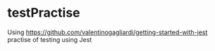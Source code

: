 # testPractise

Using https://github.com/valentinogagliardi/getting-started-with-jest
practise of testing using Jest
